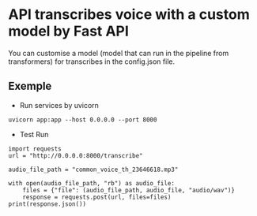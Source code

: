 # API transcribes voice with a custom model by Fast API 

You can customise a model (model that can run in the pipeline from transformers) for transcribes in the config.json file.

## Exemple 
- Run services by uvicorn
```
uvicorn app:app --host 0.0.0.0 --port 8000
```
- Test Run
```
import requests
url = "http://0.0.0.0:8000/transcribe"

audio_file_path = "common_voice_th_23646618.mp3"

with open(audio_file_path, "rb") as audio_file:
    files = {"file": (audio_file_path, audio_file, "audio/wav")}  
    response = requests.post(url, files=files)
print(response.json()) 
```
